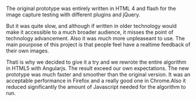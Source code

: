 The original prototype was entirely written in HTML 4 and flash for the image capture testing with different plugins and jQuery.

But it was quite slow, and although if written in older technology would make it accessible to a much broader audience, it misses the point of technology advancement. Also it was much more unpleaseant to use. The main pourpose of this project is that people feel have a realtime feedback of their own images.

Thati is why we decided to give it a try and we rewrote the entire algorithm in HTML5 with Angularjs. The result exceed our own expectations. The new prototype was much faster and smoother than the original version. It was an acceptable performance in Firefox and a really good one in Chrome.Also it reduced significantly the amount of Javascript needed for the algorithm to run.

